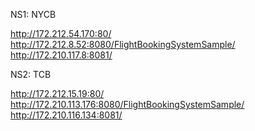 
NS1: NYCB

http://172.212.54.170:80/
http://172.212.8.52:8080/FlightBookingSystemSample/
http://172.210.117.8:8081/


NS2: TCB

http://172.212.15.19:80/
http://172.210.113.176:8080/FlightBookingSystemSample/
http://172.210.116.134:8081/
